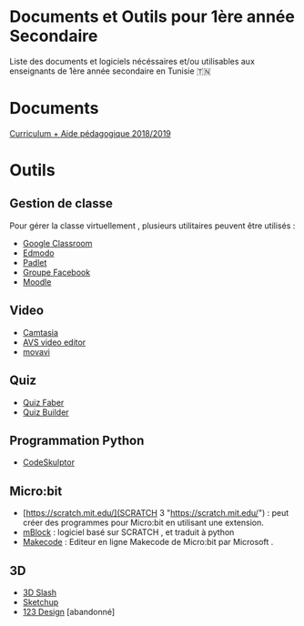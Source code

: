 #   Documents et Outils pour 1ère année Secondaire
Liste des documents et logiciels nécéssaires et/ou utilisables aux enseignants de 1ère année secondaire en Tunisie :tunisia:
# Documents
[Curriculum + Aide pédagogique 2018/2019](https://www.facebook.com/download/preview/2235769660033885)

# Outils

## Gestion de classe

Pour gérer la classe virtuellement , plusieurs utilitaires peuvent être utilisés :
* [Google Classroom ](https://classroom.google.com)
* [Edmodo](https://www.edmodo.com/)
* [Padlet](https://padlet.com/)	
* [Groupe Facebook](https://www.facebook.com/groups/)
* [Moodle](https://download.moodle.org/)

## Video

- [Camtasia](https://www.techsmith.com/video-editor.html "Camtasia")
- [AVS video editor](https://www.avs4you.com/avs-video-editor.aspx "AVS video editor")
- [movavi](https://www.movavi.com/ "movavi")

## Quiz

* [Quiz Faber](https://quizfaber.com/index.php/fr/ "Quiz Faber")
* [Quiz Builder](http://www.quiz-builder.com/ "quiz builder")

## Programmation Python 

- [CodeSkulptor](https://py3.codeskulptor.org)

## Micro:bit

* [https://scratch.mit.edu/](SCRATCH 3  "https://scratch.mit.edu/") : peut créer des programmes pour Micro:bit en utilisant une extension.
* [mBlock](www.mblock.cc "mBlock") : logiciel basé sur SCRATCH , et traduit à python
* [Makecode](https://makecode.microbit.org "Makecode") : Editeur en ligne Makecode de Micro:bit par Microsoft .

## 3D

* [3D Slash](https://www.3dslash.net/ "3D Slash")
* [Sketchup](https://www.sketchup.com/ "Sketchup")
* [123 Design](https://www.autodesk.com/solutions/123d-apps "123 Design") [abandonné]
